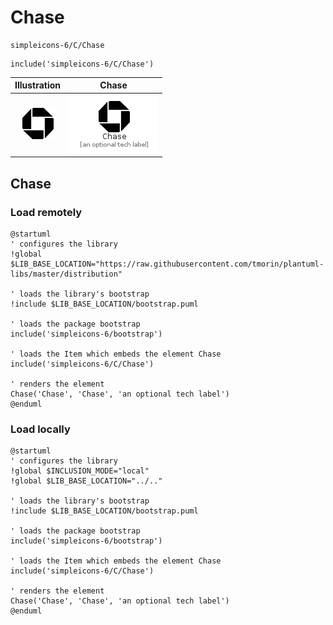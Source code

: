 # Chase


```text
simpleicons-6/C/Chase
```

```text
include('simpleicons-6/C/Chase')
```



| Illustration | Chase |
| :---: | :---: |
| ![illustration for Illustration](../../simpleicons-6/C/Chase.png) | ![illustration for Chase](../../simpleicons-6/C/Chase.Local.png) |




## Chase

### Load remotely
```plantuml
@startuml
' configures the library
!global $LIB_BASE_LOCATION="https://raw.githubusercontent.com/tmorin/plantuml-libs/master/distribution"

' loads the library's bootstrap
!include $LIB_BASE_LOCATION/bootstrap.puml

' loads the package bootstrap
include('simpleicons-6/bootstrap')

' loads the Item which embeds the element Chase
include('simpleicons-6/C/Chase')

' renders the element
Chase('Chase', 'Chase', 'an optional tech label')
@enduml
```

### Load locally
```plantuml
@startuml
' configures the library
!global $INCLUSION_MODE="local"
!global $LIB_BASE_LOCATION="../.."

' loads the library's bootstrap
!include $LIB_BASE_LOCATION/bootstrap.puml

' loads the package bootstrap
include('simpleicons-6/bootstrap')

' loads the Item which embeds the element Chase
include('simpleicons-6/C/Chase')

' renders the element
Chase('Chase', 'Chase', 'an optional tech label')
@enduml
```


